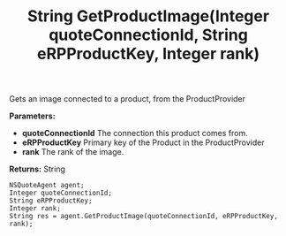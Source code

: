 ﻿---
uid: crmscript_ref_NSQuoteAgent_GetProductImage
title: String GetProductImage(Integer quoteConnectionId, String eRPProductKey, Integer rank)
intellisense: NSQuoteAgent.GetProductImage
keywords: NSQuoteAgent, GetProductImage
so.topic: reference
---

Gets an image connected to a product, from the ProductProvider

**Parameters:**
 - **quoteConnectionId** The connection this product comes from.
 - **eRPProductKey** Primary key of the Product in the ProductProvider 
 - **rank** The rank of the image.

**Returns:** String

```crmscript
NSQuoteAgent agent;
Integer quoteConnectionId;
String eRPProductKey;
Integer rank;
String res = agent.GetProductImage(quoteConnectionId, eRPProductKey, rank);
```

